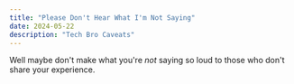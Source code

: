 ```yaml
---
title: "Please Don't Hear What I'm Not Saying"
date: 2024-05-22
description: "Tech Bro Caveats"
---
```


Well maybe don't make what you're *not* saying so loud to those who don't share your experience.